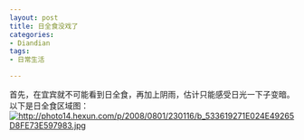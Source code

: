 ```yaml
---
layout: post
title: 日全食没戏了
categories:
- Diandian
tags:
- 日常生活

---
```

首先，在宜宾就不可能看到日全食，再加上阴雨，估计只能感受日光一下子变暗。
<br />以下是日全食区域图：
<br />
<a href="http://photo14.hexun.com/p/2008/0801/230116/b_533619271E024E49265D8FE73E597983.jpg" target="_blank"><img alt="http://photo14.hexun.com/p/2008/0801/230116/b_533619271E024E49265D8FE73E597983.jpg" src="http://m1.img.srcdd.com/farm3/d/2012/0306/12/DOWNLOADFAILAAAAAAAAAAAAAAAAAAAA_B500_900_200_80.PNG" /></a>